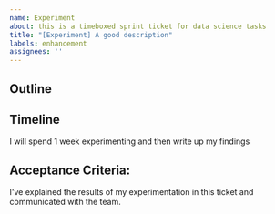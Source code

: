 ```yaml
---
name: Experiment
about: this is a timeboxed sprint ticket for data science tasks
title: "[Experiment] A good description"
labels: enhancement
assignees: ''
---
```


## Outline
<!-- Write what you are going to do below -->


## Timeline

I will spend 1 week experimenting and then write up my findings

## Acceptance Criteria: 

I've explained the results of my experimentation in this ticket and communicated with the team.
